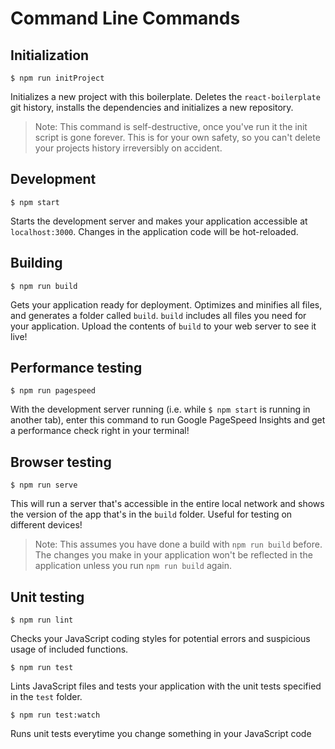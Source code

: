 # Command Line Commands

## Initialization

```Shell
$ npm run initProject
```

Initializes a new project with this boilerplate. Deletes the `react-boilerplate` git history, installs the dependencies and initializes a new repository.

> Note: This command is self-destructive, once you've run it the init script is gone forever. This is for your own safety, so you can't delete your projects history irreversibly on accident.

## Development

```Shell
$ npm start
```

Starts the development server and makes your application accessible at `localhost:3000`. Changes in the application code will be hot-reloaded.

## Building

```Shell
$ npm run build
```

Gets your application ready for deployment. Optimizes and minifies all files, and generates a folder called `build`. `build` includes all files you need for your application. Upload the contents of `build` to your web server to see it live!

## Performance testing

```Shell
$ npm run pagespeed
```

With the development server running (i.e. while `$ npm start` is running in another tab), enter this command to run Google PageSpeed Insights and get a performance check right in your terminal!

## Browser testing

```Shell
$ npm run serve
```

This will run a server that's accessible in the entire local network and shows the version of the app that's in the `build` folder. Useful for testing on different devices!

> Note: This assumes you have done a build with `npm run build` before. The changes you make in your application won't be reflected in the application unless you run `npm run build` again.

## Unit testing

```Shell
$ npm run lint
```

Checks your JavaScript coding styles for potential errors and suspicious usage of included functions.

```Shell
$ npm run test
```

Lints JavaScript files and tests your application with the unit tests specified in the `test` folder.

```Shell
$ npm run test:watch
```

Runs unit tests everytime you change something in your JavaScript code